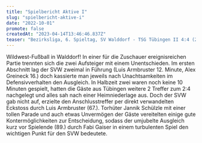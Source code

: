 ```yaml
---
title: "Spielbericht Aktive I"
slug: "spielbericht-aktive-i"
date: "2022-10-01"
promote: false
createdAt: "2023-04-14T13:46:46.837Z"
teaser: "Bezirksliga, 6. Spieltag, SV Walddorf - TSG Tübingen II 4:4 (2:2)"
---
```

Wildwest-Fußball in Walddorf! In einer für die Zuschauer ereignisreichen Partie trennten sich die zwei Aufsteiger mit einem Unentschieden. Im ersten Abschnitt lag der SVW zweimal in Führung (Luis Armbruster 12. Minute, Alex Greineck 16.) doch kassierte man jeweils nach Unachtsamkeiten im Defensivverhalten den Ausgleich. In Halbzeit zwei waren noch keine 10 Minuten gespielt, hatten die Gäste aus Tübingen weitere 2 Treffer zum 2:4 nachgelegt und alles sah nach einer Heimniederlage aus. Doch der SVW gab nicht auf, erzielte den Anschlusstreffer per direkt verwandelten Eckstoss durch Luis Armbruster (67.). Torhüter Jannik Schülzle mit einer tollen Parade und auch etwas Unvermögen der Gäste vereitelten einige gute Kontermöglichkeiten zur Entscheidung, sodass der umjubelte Ausgleich kurz vor Spielende (89.) durch Fabi Gaiser in einem turbulenten Spiel den wichtigen Punkt für den SVW bedeutete.
